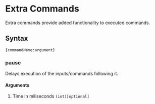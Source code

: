 Extra Commands
===

Extra commands provide added functionality to executed commands.

## Syntax

```
{commandName:argument}
```

### pause

Delays execution of the inputs/commands following it.

#### Arguments

1. Time in miliseconds `(int)[optional]`